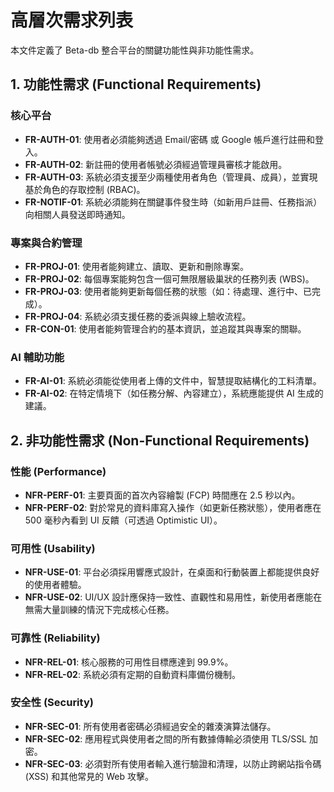 # 高層次需求列表

本文件定義了 Beta-db 整合平台的關鍵功能性與非功能性需求。

## 1. 功能性需求 (Functional Requirements)

### 核心平台
- **FR-AUTH-01**: 使用者必須能夠透過 Email/密碼 或 Google 帳戶進行註冊和登入。
- **FR-AUTH-02**: 新註冊的使用者帳號必須經過管理員審核才能啟用。
- **FR-AUTH-03**: 系統必須支援至少兩種使用者角色（管理員、成員），並實現基於角色的存取控制 (RBAC)。
- **FR-NOTIF-01**: 系統必須能夠在關鍵事件發生時（如新用戶註冊、任務指派）向相關人員發送即時通知。

### 專案與合約管理
- **FR-PROJ-01**: 使用者能夠建立、讀取、更新和刪除專案。
- **FR-PROJ-02**: 每個專案能夠包含一個可無限層級巢狀的任務列表 (WBS)。
- **FR-PROJ-03**: 使用者能夠更新每個任務的狀態（如：待處理、進行中、已完成）。
- **FR-PROJ-04**: 系統必須支援任務的委派與線上驗收流程。
- **FR-CON-01**: 使用者能夠管理合約的基本資訊，並追蹤其與專案的關聯。

### AI 輔助功能
- **FR-AI-01**: 系統必須能從使用者上傳的文件中，智慧提取結構化的工料清單。
- **FR-AI-02**: 在特定情境下（如任務分解、內容建立），系統應能提供 AI 生成的建議。

## 2. 非功能性需求 (Non-Functional Requirements)

### 性能 (Performance)
- **NFR-PERF-01**: 主要頁面的首次內容繪製 (FCP) 時間應在 2.5 秒以內。
- **NFR-PERF-02**: 對於常見的資料庫寫入操作（如更新任務狀態），使用者應在 500 毫秒內看到 UI 反饋（可透過 Optimistic UI）。

### 可用性 (Usability)
- **NFR-USE-01**: 平台必須採用響應式設計，在桌面和行動裝置上都能提供良好的使用者體驗。
- **NFR-USE-02**: UI/UX 設計應保持一致性、直觀性和易用性，新使用者應能在無需大量訓練的情況下完成核心任務。

### 可靠性 (Reliability)
- **NFR-REL-01**: 核心服務的可用性目標應達到 99.9%。
- **NFR-REL-02**: 系統必須有定期的自動資料庫備份機制。

### 安全性 (Security)
- **NFR-SEC-01**: 所有使用者密碼必須經過安全的雜湊演算法儲存。
- **NFR-SEC-02**: 應用程式與使用者之間的所有數據傳輸必須使用 TLS/SSL 加密。
- **NFR-SEC-03**: 必須對所有使用者輸入進行驗證和清理，以防止跨網站指令碼 (XSS) 和其他常見的 Web 攻擊。
